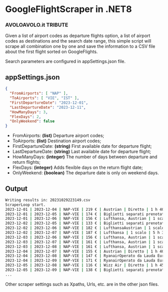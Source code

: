 # GoogleFlightScraper in .NET8

### AVOLOAVOLO.it TRIBUTE

Given a list of airport codes as departure flights option, a list of airport codes as destinations and the search date range, this simple script will scrape all combination one by one and save the information to a CSV file about the first flight sorted on GoogleFlights.

Search parameters are configured in appSettings.json file.

## appSettings.json 

```json
{
  "FromAirports": [ "NAP" ],
  "ToAirports": [ "VIE", "IST" ],
  "FirstDepartureDate": "2023-12-01",
  "LastDepartureDate": "2023-12-11",
  "HowManyDays": 3,
  "FlexDays": 2,
  "OnlyWeekend": false
}
```

- FromAirports: **(list)** Departure airport codes;
- ToAirports: **(list)** Destination airport codes;
- FirstDepartureDate: **(string)** First available date for departure flight;
- LastDepartureDate: **(string)** Last available date for departure flight; 
- HowManyDays: **(integer)** The number of days between departure and return flights;
- FlexDays: **(integer)** Adds flexible days on the return flight date;
- OnlyWeekend: **(boolean)** The departure date is only on weekend days.

## Output

```cmd
Writing results in: 20231029223149.csv
ScraperLoop start.
2023-12-01 | 2023-12-04 | NAP-VIE | 219 € | Austrian | Diretto | 1 h 40 min
2023-12-01 | 2023-12-05 | NAP-VIE | 174 € | Biglietti separati prenotati insieme | 1 scalo | 4 h
2023-12-01 | 2023-12-06 | NAP-VIE | 156 € | Lufthansa, Austrian | 1 scalo | 4 h 25 min
2023-12-02 | 2023-12-05 | NAP-VIE | 133 € | Biglietti separati prenotati insieme | Diretto | 1 h 45 min
2023-12-02 | 2023-12-06 | NAP-VIE | 182 € | LufthansaAustrian | 1 scalo | 5 h 30 min
2023-12-02 | 2023-12-07 | NAP-VIE | 187 € | Lufthansa | 1 scalo | 5 h 30 min
2023-12-03 | 2023-12-06 | NAP-VIE | 156 € | Lufthansa, Austrian | 1 scalo | 4 h 25 min
2023-12-03 | 2023-12-07 | NAP-VIE | 161 € | Lufthansa, Austrian | 1 scalo | 4 h 25 min
2023-12-03 | 2023-12-08 | NAP-VIE | 161 € | Lufthansa, Austrian | 1 scalo | 4 h 25 min
2023-12-04 | 2023-12-07 | NAP-VIE | 155 € | Austrian | Diretto | 1 h 40 min
2023-12-04 | 2023-12-08 | NAP-VIE | 147 € | RyanairOperato da Lauda Europe | Diretto | 1 h 45 min
2023-12-04 | 2023-12-09 | NAP-VIE | 171 € | RyanairOperato da Lauda Europe | Diretto | 1 h 45 min
2023-12-05 | 2023-12-08 | NAP-VIE | 116 € | Wizz Air | Diretto | 1 h 45 min
2023-12-05 | 2023-12-09 | NAP-VIE | 138 € | Biglietti separati prenotati insieme | Diretto | 1 h 45 min
...
```

Other scraper settings such as Xpaths, Urls, etc. are in the other json files.
